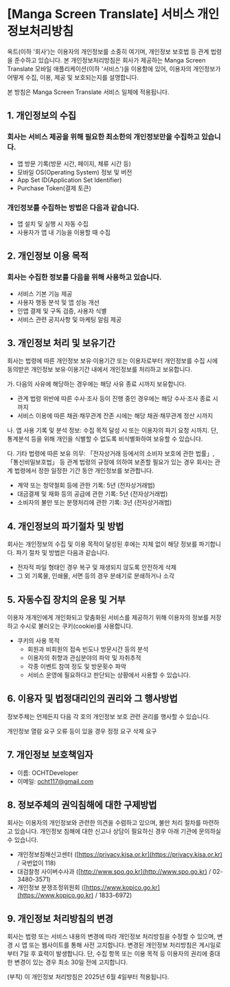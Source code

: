 # \[Manga Screen Translate] 서비스 개인정보처리방침

옥트(이하 '회사')는 이용자의 개인정보를 소중히 여기며, 개인정보 보호법 등 관계 법령을 준수하고 있습니다. 본 개인정보처리방침은 회사가 제공하는 Manga Screen Translate 모바일 애플리케이션(이하 '서비스')을 이용함에 있어, 이용자의 개인정보가 어떻게 수집, 이용, 제공 및 보호되는지를 설명합니다.

본 방침은 Manga Screen Translate 서비스 일체에 적용됩니다.

## 1. 개인정보의 수집

### 회사는 서비스 제공을 위해 필요한 최소한의 개인정보만을 수집하고 있습니다.

- 앱 방문 기록(방문 시간, 페이지, 체류 시간 등)
- 모바일 OS(Operating System) 정보 및 버전
- App Set ID(Application Set Identifier)
- Purchase Token(결제 토큰)

### 개인정보를 수집하는 방법은 다음과 같습니다.

- 앱 설치 및 실행 시 자동 수집
- 사용자가 앱 내 기능을 이용할 때 수집

## 2. 개인정보 이용 목적

### 회사는 수집한 정보를 다음을 위해 사용하고 있습니다.
- 서비스 기본 기능 제공
- 사용자 행동 분석 및 앱 성능 개선
- 인앱 결제 및 구독 검증, 사용자 식별
- 서비스 관련 공지사항 및 마케팅 알림 제공

## 3. 개인정보 처리 및 보유기간

회사는 법령에 따른 개인정보 보유·이용기간 또는 이용자로부터 개인정보를 수집 시에 동의받은 개인정보 보유·이용기간 내에서 개인정보를 처리하고 보유합니다.

가. 다음의 사유에 해당하는 경우에는 해당 사유 종료 시까지 보유합니다.
  - 관계 법령 위반에 따른 수사·조사 등이 진행 중인 경우에는 해당 수사·조사 종료 시까지
  - 서비스 이용에 따른 채권·채무관계 잔존 시에는 해당 채권·채무관계 정산 시까지

나. 앱 사용 기록 및 분석 정보: 수집 목적 달성 시 또는 이용자의 파기 요청 시까지. 단, 통계분석 등을 위해 개인을 식별할 수 없도록 비식별화하여 보유할 수 있습니다.

다. 기타 법령에 따른 보유 의무: 「전자상거래 등에서의 소비자 보호에 관한 법률」, 「통신비밀보호법」 등 관계 법령의 규정에 의하여 보존할 필요가 있는 경우 회사는 관계 법령에서 정한 일정한 기간 동안 개인정보를 보관합니다.
  - 계약 또는 청약철회 등에 관한 기록: 5년 (전자상거래법)
  - 대금결제 및 재화 등의 공급에 관한 기록: 5년 (전자상거래법)
  - 소비자의 불만 또는 분쟁처리에 관한 기록: 3년 (전자상거래법)

  
## 4. 개인정보의 파기절차 및 방법

회사는 개인정보의 수집 및 이용 목적이 달성된 후에는 지체 없이 해당 정보를 파기합니다. 파기 절차 및 방법은 다음과 같습니다.

* 전자적 파일 형태인 경우 복구 및 재생되지 않도록 안전하게 삭제
* 그 외 기록물, 인쇄물, 서면 등의 경우 분쇄기로 분쇄하거나 소각

## 5. 자동수집 장치의 운용 및 거부
이용자 개개인에게 개인화되고 맞춤화된 서비스를 제공하기 위해 이용자의 정보를 저장하고 수시로 불러오는 쿠키(cookie)를 사용합니다.

- 쿠키의 사용 목적
  - 회원과 비회원의 접속 빈도나 방문시간 등의 분석
  - 이용자의 취향과 관심분야의 파악 및 자취추적
  - 각종 이벤트 참여 정도 및 방문횟수 파악
  - 서비스 운영에 필요하다고 판단되는 상황에서 사용할 수 있습니다.

## 6. 이용자 및 법정대리인의 권리와 그 행사방법
정보주체는 언제든지 다음 각 호의 개인정보 보호 관련 권리를 행사할 수 있습니다.

개인정보 열람 요구
오류 등이 있을 경우 정정 요구
삭제 요구

## 7. 개인정보 보호책임자

* 이름: OCHTDeveloper
* 이메일: [ocht117@gmail.com](mailto:ocht117@gmail.com)

## 8. 정보주체의 권익침해에 대한 구제방법

회사는 이용자의 개인정보와 관련한 의견을 수렴하고 있으며, 불만 처리 절차를 마련하고 있습니다. 개인정보 침해에 대한 신고나 상담이 필요하신 경우 아래 기관에 문의하실 수 있습니다.

* 개인정보침해신고센터 ([https://privacy.kisa.or.kr](https://privacy.kisa.or.kr) / 국번없이 118)
* 대검찰청 사이버수사과 ([http://www.spo.go.kr](http://www.spo.go.kr) / 02-3480-3571)
* 개인정보 분쟁조정위원회 ([https://www.kopico.go.kr](https://www.kopico.go.kr) / 1833-6972)


## 9. 개인정보 처리방침의 변경

회사는 법령 또는 서비스 내용의 변경에 따라 개인정보 처리방침을 수정할 수 있으며, 변경 시 앱 또는 웹사이트를 통해 사전 고지합니다. 변경된 개인정보 처리방침은 게시일로부터 7일 후 효력이 발생합니다. 단, 수집 항목 또는 이용 목적 등 이용자의 권리에 중대한 변경이 있는 경우 최소 30일 전에 고지합니다.

(부칙)
이 개인정보 처리방침은 2025년 6월 4일부터 적용됩니다.
